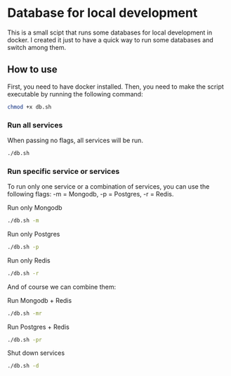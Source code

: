 # Database for local development

This is a small scipt that runs some databases for local development in docker. I created it just to have a quick way to run some databases and switch among them.

## How to use

First, you need to have docker installed. Then, you need to make the script executable by running the following command:

```sh
chmod +x db.sh
```

### Run all services

When passing no flags, all services will be run.

```sh
./db.sh
```

### Run specific service or services

To run only one service or a combination of services, you can use the following flags: -m = Mongodb, -p = Postgres, -r = Redis.

Run only Mongodb

```sh
./db.sh -m
```

Run only Postgres

```sh
./db.sh -p
```

Run only Redis

```sh
./db.sh -r
```

And of course we can combine them:

Run Mongodb + Redis

```sh
./db.sh -mr
```

Run Postgres + Redis

```sh
./db.sh -pr
```

Shut down services

```sh
./db.sh -d
```
